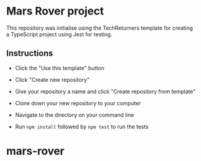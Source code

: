 # Mars Rover project

This repository was initialise using the TechReturners template for creating a TypeScript project using Jest for testing.

## Instructions

- Click the "Use this template" button

- Click "Create new repository"

- Give your repository a name and click "Create repository from template"

- Clone down your new repository to your computer

- Navigate to the directory on your command line

- Run `npm install` followed by `npm test` to run the tests

# mars-rover
